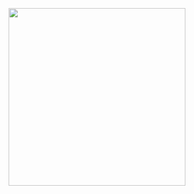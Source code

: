 <p align="center">
  <img src="https://velog.velcdn.com/images/willy4202/post/46d8fe84-0391-4fad-8e4f-a16dad1668cc/image.png" height="350">

</p>
